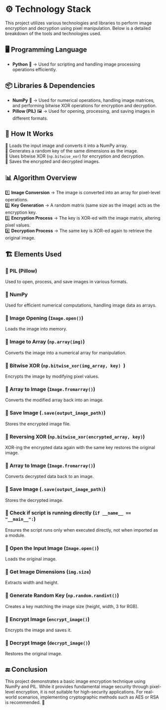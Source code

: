 # ⚙️ Technology Stack  

This project utilizes various technologies and libraries to perform image encryption and decryption using pixel manipulation. Below is a detailed breakdown of the tools and technologies used.  

## 🖥️ Programming Language  
- **Python** 🐍 → Used for scripting and handling image processing operations efficiently.  

## 📦 Libraries & Dependencies  
- **NumPy** 🔢 → Used for numerical operations, handling image matrices, and performing bitwise XOR operations for encryption and decryption.  
- **Pillow (PIL)** 🖼️ → Used for opening, processing, and saving images in different formats.  

## 🔢 How It Works  
🔹 Loads the input image and converts it into a NumPy array.  
🔹 Generates a random key of the same dimensions as the image.  
🔹 Uses bitwise XOR (`np.bitwise_xor`) for encryption and decryption.  
🔹 Saves the encrypted and decrypted images.  

## 📊 Algorithm Overview  
1️⃣ **Image Conversion** → The image is converted into an array for pixel-level operations.  
2️⃣ **Key Generation** → A random matrix (same size as the image) acts as the encryption key.  
3️⃣ **Encryption Process** → The key is XOR-ed with the image matrix, altering pixel values.  
4️⃣ **Decryption Process** → The same key is XOR-ed again to retrieve the original image.  

## 🏗️ Elements Used 
### 🔹 PIL (Pillow)
Used to open, process, and save images in various formats.

### 🔹 NumPy
Used for efficient numerical computations, handling image data as arrays.

### 🔹 Image Opening (`Image.open()`)
Loads the image into memory.

### 🔹 Image to Array (`np.array(img)`)
Converts the image into a numerical array for manipulation.

### 🔹 Bitwise XOR (`np.bitwise_xor(img_array, key) `)
Encrypts the image by modifying pixel values.

### 🔹 Array to Image (`Image.fromarray()`)
Converts the modified array back into an image.

### 🔹 Save Image (`.save(output_image_path)`)
Stores the encrypted image file.

### 🔹 Reversing XOR (`np.bitwise_xor(encrypted_array, key)`)
XOR-ing the encrypted data again with the same key restores the original image.

### 🔹 Array to Image (`Image.fromarray()`)
Converts decrypted data back to an image.

### 🔹 Save Image (`.save(output_image_path)`)
Stores the decrypted image.

### 🔹 Check if script is running directly (`if __name__ == "__main__":`)
Ensures the script runs only when executed directly, not when imported as a module.

### 🔹 Open the Input Image (`Image.open()`)
Loads the original image.

### 🔹 Get Image Dimensions (`img.size`)
Extracts width and height.

### 🔹 Generate Random Key (`np.random.randint()`)
Creates a key matching the image size (height, width, 3 for RGB).

### 🔹 Encrypt Image (`encrypt_image()`)
Encrypts the image and saves it.

### 🔹 Decrypt Image (`decrypt_image()`)
Restores the original image.

## 🔚 Conclusion
This project demonstrates a basic image encryption technique using NumPy and PIL. While it provides fundamental image security through pixel-level encryption, it is not suitable for high-security applications. For real-world scenarios, implementing cryptographic methods such as AES or RSA is recommended. 🚀

